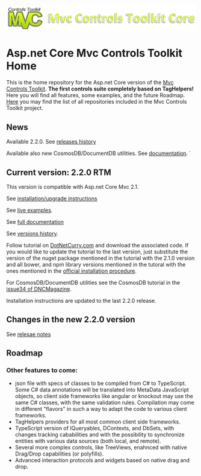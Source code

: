 ![alt tag](https://raw.githubusercontent.com/MvcControlsToolkit/Home/master/MvcControlsToolkitCore.PNG)

# Asp.net Core Mvc Controls Toolkit Home
This is the home repository for the Asp.net Core version of the [Mvc Controls 
Toolkit](http://mvccontrolstoolkit.codeplex.com/). **The first controls suite completely based on TagHelpers!** Here you will find all features, some examples, and the future Roadmap. 
[Here](https://github.com/MvcControlsToolkit) you may find the list of all repositories included in the Mvc Controls Toolkit project. 

## News

Available 2.2.0. See [releases history](http://documentation.aspnetcore.mvc-controls.com/Home/ReleasesHistory)

Available also new CosmosDB/DocumentDB utilities. See [documentation](http://documentation.aspnetcore.mvc-controls.com/DocumentDB/Intro).
 `
## Current version: 2.2.0 RTM
This version is compatible with Asp.net Core Mvc  2.1. 

See [installation/upgrade instructions](http://documentation.aspnetcore.mvc-controls.com/QuickStart/Installation)

See [live examples](http://examples.aspnetcore.mvc-controls.com/).

See [full documentation](http://documentation.aspnetcore.mvc-controls.com/)

See [versions history](http://documentation.aspnetcore.mvc-controls.com/Home/ReleasesHistory).

Follow tutorial on [DotNetCurry.com](http://www.dotnetcurry.com/aspnet-mvc/1376/full-stack-development-using-aspnet-mvc-core-toolkit) 
and download the associated code. If you would like to update the tutorial to the last version, just substitute the version of the nuget package mentioned in the tutorial with the 2.1.0 version and all bower, and npm library versions mentioned in the tutoral with the ones mentioned in the [official installation procedure](http://documentation.aspnetcore.mvc-controls.com/QuickStart/Installation).

For CosmosDB/DocumentDB utilities see the CosmosDB tutorial in the [issue34 of DNCMagazine](http://www.dotnetcurry.net/s/dnc-mag-34th-single).

Installation instructions are updated to the last 2.2.0 release.
 

    
## Changes in the new 2.2.0 version

See [relesae notes](http://documentation.aspnetcore.mvc-controls.com/Home/ReleasesHistory#220-)

## Roadmap

### Other features to come:

* json file with specs of classes to be compiled from C# to TypeScript. Some C# data annotations will be translated into MetaData JavaScript objects, so client side frameworks like angular or knockout may use the same C# classes, with the same validation rules.  Compilation may come in different "flavors" in such a way to adapt the code to various client frameworks.
* TagHelpers providers for all most common client side frameworks.
* TypeScript version of IQueryables, DContexts, and DbSets, with changes tracking cababilities and with the possibility 
to synchronize entities with various data sources (both local, and remote). 
* Several more complex controls, like TreeViews, enahnced with native Drag/Drop capabilities (or polyfills). 
* Advanced interaction protocols and widgets based on native drag and drop. 
     
    
    
  
    
    
   
     
